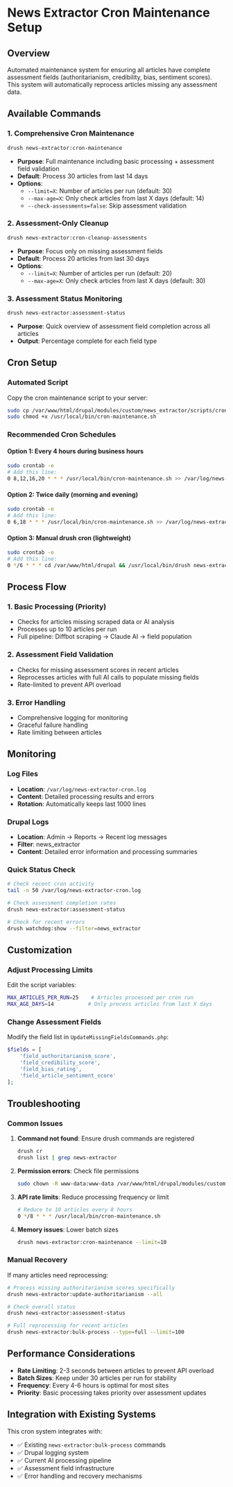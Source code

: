 # News Extractor Cron Maintenance Setup

## Overview

Automated maintenance system for ensuring all articles have complete assessment fields (authoritarianism, credibility, bias, sentiment scores). This system will automatically reprocess articles missing any assessment data.

## Available Commands

### 1. Comprehensive Cron Maintenance
```bash
drush news-extractor:cron-maintenance
```
- **Purpose**: Full maintenance including basic processing + assessment field validation
- **Default**: Process 30 articles from last 14 days
- **Options**:
  - `--limit=X`: Number of articles per run (default: 30)
  - `--max-age=X`: Only check articles from last X days (default: 14)
  - `--check-assessments=false`: Skip assessment validation

### 2. Assessment-Only Cleanup
```bash
drush news-extractor:cron-cleanup-assessments
```
- **Purpose**: Focus only on missing assessment fields
- **Default**: Process 20 articles from last 30 days
- **Options**:
  - `--limit=X`: Number of articles per run (default: 20)
  - `--max-age=X`: Only check articles from last X days (default: 30)

### 3. Assessment Status Monitoring
```bash
drush news-extractor:assessment-status
```
- **Purpose**: Quick overview of assessment field completion across all articles
- **Output**: Percentage complete for each field type

## Cron Setup

### Automated Script
Copy the cron maintenance script to your server:
```bash
sudo cp /var/www/html/drupal/modules/custom/news_extractor/scripts/cron-maintenance.sh /usr/local/bin/
sudo chmod +x /usr/local/bin/cron-maintenance.sh
```

### Recommended Cron Schedules

#### Option 1: Every 4 hours during business hours
```bash
sudo crontab -e
# Add this line:
0 8,12,16,20 * * * /usr/local/bin/cron-maintenance.sh >> /var/log/news-extractor-cron.log 2>&1
```

#### Option 2: Twice daily (morning and evening)
```bash
sudo crontab -e
# Add this line:
0 6,18 * * * /usr/local/bin/cron-maintenance.sh >> /var/log/news-extractor-cron.log 2>&1
```

#### Option 3: Manual drush cron (lightweight)
```bash
sudo crontab -e
# Add this line:
0 */6 * * * cd /var/www/html/drupal && /usr/local/bin/drush news-extractor:cron-maintenance --limit=15 >> /var/log/news-extractor-cron.log 2>&1
```

## Process Flow

### 1. Basic Processing (Priority)
- Checks for articles missing scraped data or AI analysis
- Processes up to 10 articles per run
- Full pipeline: Diffbot scraping → Claude AI → field population

### 2. Assessment Field Validation
- Checks for missing assessment scores in recent articles
- Reprocesses articles with full AI calls to populate missing fields
- Rate-limited to prevent API overload

### 3. Error Handling
- Comprehensive logging for monitoring
- Graceful failure handling
- Rate limiting between articles

## Monitoring

### Log Files
- **Location**: `/var/log/news-extractor-cron.log`
- **Content**: Detailed processing results and errors
- **Rotation**: Automatically keeps last 1000 lines

### Drupal Logs
- **Location**: Admin → Reports → Recent log messages
- **Filter**: news_extractor
- **Content**: Detailed error information and processing summaries

### Quick Status Check
```bash
# Check recent cron activity
tail -n 50 /var/log/news-extractor-cron.log

# Check assessment completion rates
drush news-extractor:assessment-status

# Check for recent errors
drush watchdog:show --filter=news_extractor
```

## Customization

### Adjust Processing Limits
Edit the script variables:
```bash
MAX_ARTICLES_PER_RUN=25    # Articles processed per cron run
MAX_AGE_DAYS=14           # Only process articles from last X days
```

### Change Assessment Fields
Modify the field list in `UpdateMissingFieldsCommands.php`:
```php
$fields = [
    'field_authoritarianism_score',
    'field_credibility_score', 
    'field_bias_rating',
    'field_article_sentiment_score'
];
```

## Troubleshooting

### Common Issues

1. **Command not found**: Ensure drush commands are registered
   ```bash
   drush cr
   drush list | grep news-extractor
   ```

2. **Permission errors**: Check file permissions
   ```bash
   sudo chown -R www-data:www-data /var/www/html/drupal/modules/custom/news_extractor
   ```

3. **API rate limits**: Reduce processing frequency or limit
   ```bash
   # Reduce to 10 articles every 8 hours
   0 */8 * * * /usr/local/bin/cron-maintenance.sh
   ```

4. **Memory issues**: Lower batch sizes
   ```bash
   drush news-extractor:cron-maintenance --limit=10
   ```

### Manual Recovery
If many articles need reprocessing:
```bash
# Process missing authoritarianism scores specifically
drush news-extractor:update-authoritarianism --all

# Check overall status
drush news-extractor:assessment-status

# Full reprocessing for recent articles
drush news-extractor:bulk-process --type=full --limit=100
```

## Performance Considerations

- **Rate Limiting**: 2-3 seconds between articles to prevent API overload
- **Batch Sizes**: Keep under 30 articles per run for stability
- **Frequency**: Every 4-6 hours is optimal for most sites
- **Priority**: Basic processing takes priority over assessment updates

## Integration with Existing Systems

This cron system integrates with:
- ✅ Existing `news-extractor:bulk-process` commands
- ✅ Drupal logging system
- ✅ Current AI processing pipeline
- ✅ Assessment field infrastructure
- ✅ Error handling and recovery mechanisms
